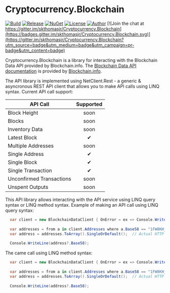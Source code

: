 # Cryptocurrency.Blockchain

[![Build](https://ci.appveyor.com/api/projects/status/y1rox466gbqe3j98?svg=true)](https://ci.appveyor.com/project/skthomasjr/cryptocurrency-blockchain)
[![Release](https://img.shields.io/github/release/skthomasjr/Cryptocurrency.Blockchain.svg?maxAge=2592000)](https://github.com/skthomasjr/Cryptocurrency.Blockchain/releases)
[![NuGet](https://img.shields.io/nuget/v/Cryptocurrency.Blockchain.svg)](https://www.nuget.org/packages/Cryptocurrency.Blockchain)
[![License](https://img.shields.io/github/license/skthomasjr/Cryptocurrency.Blockchain.svg?maxAge=2592000)](LICENSE.md)
[![Author](https://img.shields.io/badge/author-Scott%20K.%20Thomas%2C%20Jr.-blue.svg?maxAge=2592000)](https://www.linkedin.com/in/skthomasjr)
[![Join the chat at https://gitter.im/skthomasjr/Cryptocurrency.Blockchain](https://badges.gitter.im/skthomasjr/Cryptocurrency.Blockchain.svg)](https://gitter.im/skthomasjr/Cryptocurrency.Blockchain?utm_source=badge&utm_medium=badge&utm_campaign=pr-badge&utm_content=badge)

Cryptocurrency.Blockchain is a library for interacting with the Blockchain Data API provided by Blockchain.info. The [Blockchain Data API documentation](https://blockchain.info/api/blockchain_api) is provided by [Blockchain.info](https://blockchain.info).

The API library is implemented using NetClient.Rest - a generic & asyncronous REST API client that allows you to make API calls using LINQ syntax. Current API call support:

API Call | Supported
--- | :---:
Block Height | soon
Blocks | soon
Inventory Data | soon
Latest Block | ✔
Multiple Addresses | soon
Single Address | ✔
Single Block | ✔
Single Transaction | ✔
Unconfirmed Transactions | soon
Unspent Outputs | soon

This API library allows interacting with the API service using LINQ query syntax or LINQ method syntax. Example of making an API call using LINQ query syntax:
```c#
  var client = new BlockchainDataClient { OnError = ex => Console.WriteLine(ex.Message) };
  
  var addresses = from a in client.Addresses where a.Base58 == "1FW8KHjgtPTngKLHAw4YALtWoENsRpjt33" select a;
  var address = addresses.ToArray().SingleOrDefault();  // Actual HTTP call not made until we enumerate here.
  
  Console.WriteLine(address?.Base58);
```
The came call using LINQ method syntax:
```c#
  var client = new BlockchainDataClient { OnError = ex => Console.WriteLine(ex.Message) };
  
  var addresses = from a in client.Addresses where a.Base58 == "1FW8KHjgtPTngKLHAw4YALtWoENsRpjt33" select a;
  var address = addresses.ToArray().SingleOrDefault();  // Actual HTTP call not made until we enumerate here.
  
  Console.WriteLine(address?.Base58);
```
